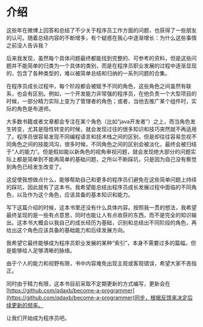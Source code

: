 # 介绍

这些年在微博上回答和总结了不少关于程序员工作方面的问题，也获得了一些朋友的认可。随着总结内容的不断增多，有个疑惑在我心中逐渐增长：为什么这些事情之前没人告诉我？

后来我发现，虽然每个具体问题最终都能找到完整的、可参考的资料，但是这些问题并不能简单的归类为一个具体的类别，而是在程序员职业发展的过程中逐渐显现的，包含了各种类型的，难以被简单总结和归纳的一系列问题的合集。

在程序员成长过程中，每个阶段都会被赋予不同的角色，这些角色之间虽然有联系，也会有区别。例如，一个开发能力非常强的程序员，在他负责一个大型项目的时候，一部分精力实际上变为了管理者的角色；或者，当他去推广某个组件时，实际的角色是布道师。

大多数书籍或者文章都会专注在某个角色（比如“java开发者”）之上，而当角色发生转变，尤其是隐性转变的时候，就会发现过往的很多知识和技巧突然就不再适用了。程序员很容易发现不同编程语言和技术栈之间的区别，但是却往往容易忽视不同角色之间的技能鸿沟，很多时候，不同角色之间的区别会被淡化，最终会被归结于“人的能力”。但是假如能以新角色的视角审视问题，就会发现绝大部分的问题实际上都是简单到不能再简单的基础问题，之所以不断踩坑，只是因为自己没有察觉到角色已经发生改变了。

这促使我想做点什么，能够帮助自己和更多的程序员们避免在这些简单问题上持续的踩坑，因此就有了这本书。我希望能总结出程序员成长发展过程中面临的不同角色，以及作为这个角色，应该具备的基本知识和能力。

写下这篇介绍的时候，这本书里还没有什么具体内容。按照我一贯的想法，我希望最终呈现的是一些有点意思，同时也能让人有点收获的东西，而不是完全的知识输出。这本书大概会以我自己的成长经历为基础，识别和总结出不同阶段的角色，再给出这个角色应该具备的基础能力和后续发展方向。

我希望它最终能够成为程序员职业发展的某种“索引”，本身不需要过多的篇幅，但是能够给人足够清晰的脉络。

由于个人的能力和视野有限，书中内容难免出现主观或客观错误，希望大家不吝指正。

同时由于精力有限，这本书目前采取不定期更新的方式编写，更新会在[https://github.com/qdaxb/become-a-programmer](https://github.com/qdaxb/become-a-programmer)同步，根据反馈来决定后续更新的频率。

让我们开始成为程序员吧。
